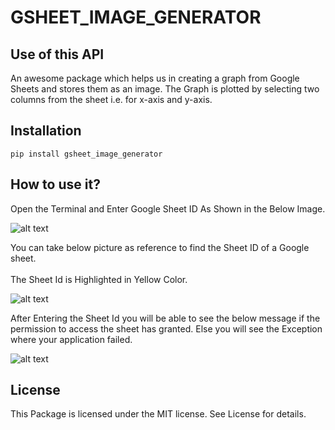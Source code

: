 # GSHEET_IMAGE_GENERATOR
## Use of this API

An awesome package which helps us in creating a graph from Google Sheets and stores them as an image.
The Graph is plotted by selecting two columns from the sheet i.e. for x-axis and y-axis.

## Installation
```
pip install gsheet_image_generator
``` 
## How to use it?
Open the Terminal and Enter Google Sheet ID As Shown in the Below Image.

![alt text](https://drive.google.com/file/d/17GtykI5ROfTjLQqfd7UxJpYJK09oHIbn/view?usp=sharing)

You can take below picture as reference to find the Sheet ID of a Google sheet.
<br></br>
The Sheet Id is Highlighted in Yellow Color.

![alt text](https://drive.google.com/file/d/1-Yk_UmN16IrYZ8GhS0Glqd-YpTmqWsiB/view?usp=sharing)

After Entering the Sheet Id you will be able to see the below message if the permission to access the sheet has granted. Else you will see the Exception where your application failed.

![alt text](https://drive.google.com/file/d/153UG_qOmaJMi7blypS7dwzZalecFAK39/view?usp=sharing)


## License

This Package is licensed under the MIT license.
See License for details.